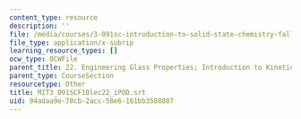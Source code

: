 ```yaml
---
content_type: resource
description: ''
file: /media/courses/3-091sc-introduction-to-solid-state-chemistry-fall-2010/94adaa9e70cb2acc58e6161bb3588887_MIT3_091SCF10lec22_iPOD.srt
file_type: application/x-subrip
learning_resource_types: []
ocw_type: OCWFile
parent_title: 22. Engineering Glass Properties; Introduction to Kinetics
parent_type: CourseSection
resourcetype: Other
title: MIT3_091SCF10lec22_iPOD.srt
uid: 94adaa9e-70cb-2acc-58e6-161bb3588887
---
```

